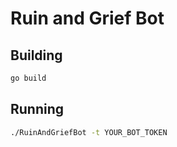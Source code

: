 # Ruin and Grief Bot

## Building

```sh
go build
```

## Running

```sh
./RuinAndGriefBot -t YOUR_BOT_TOKEN
```
